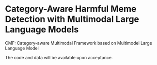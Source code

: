# Category-Aware Harmful Meme Detection with Multimodal Large Language Models

CMF: Category-aware Multimodal Framework based on Multimodel Large Language Model

The code and data will be available upon acceptance.

